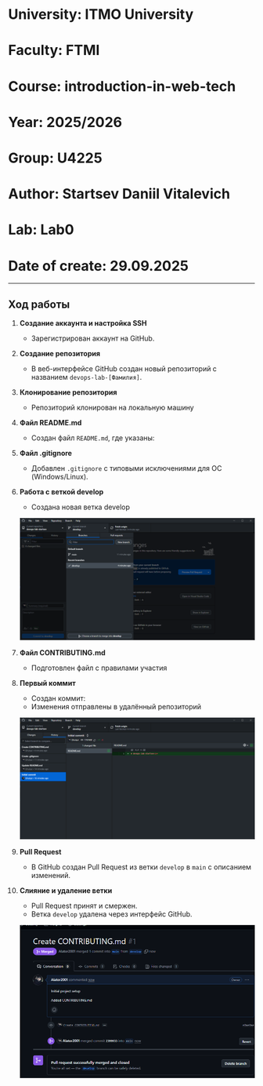# University: ITMO University
# Faculty: FTMI
# Course: introduction-in-web-tech
# Year: 2025/2026
# Group: U4225
# Author: Startsev Daniil Vitalevich
# Lab: Lab0
# Date of create: 29.09.2025

---

## Ход работы

1. **Создание аккаунта и настройка SSH**  
   - Зарегистрирован аккаунт на GitHub.  

2. **Создание репозитория**  
   - В веб-интерфейсе GitHub создан новый репозиторий с названием `devops-lab-[Фамилия]`.  

3. **Клонирование репозитория**  
   - Репозиторий клонирован на локальную машину

4. **Файл README.md**  
   - Создан файл `README.md`, где указаны:  

5. **Файл .gitignore**  
   - Добавлен `.gitignore` с типовыми исключениями для ОС (Windows/Linux).  

6. **Работа с веткой develop**  
   - Создана новая ветка develop

   ![Новая ветка](./screenshots/GitHubDesktop_w0BB8NCwXv.png)

7. **Файл CONTRIBUTING.md**  
   - Подготовлен файл с правилами участия
8. **Первый коммит**  
   - Создан коммит:  
   - Изменения отправлены в удалённый репозиторий

   ![История изменений](./screenshots/GitHubDesktop_yPPeOwVmep.png)  

9. **Pull Request**  
   - В GitHub создан Pull Request из ветки `develop` в `main` с описанием изменений.  
  
10. **Слияние и удаление ветки**  
    - Pull Request принят и смержен.  
    - Ветка `develop` удалена через интерфейс GitHub.  

    ![merge](./screenshots/browser_9e9nslhFmQ.png)